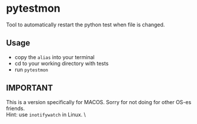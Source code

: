 # pytestmon
Tool to automatically restart the python test when file is changed.

## Usage
- copy the `alias` into your terminal
- cd to your working directory with tests
- run `pytestmon`

## IMPORTANT
This is a version specifically for MACOS. Sorry for not doing for other OS-es friends.\
Hint: use `inotifywatch` in Linux. \

